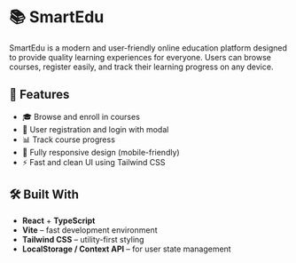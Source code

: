 # 📚 SmartEdu

SmartEdu is a modern and user-friendly online education platform designed to provide quality learning experiences for everyone. Users can browse courses, register easily, and track their learning progress on any device.

## 🚀 Features

- 🎓 Browse and enroll in courses
- 👤 User registration and login with modal
- 📊 Track course progress
- 📱 Fully responsive design (mobile-friendly)
- ⚡ Fast and clean UI using Tailwind CSS

## 🛠️ Built With

- **React** + **TypeScript**
- **Vite** – fast development environment
- **Tailwind CSS** – utility-first styling
- **LocalStorage / Context API** – for user state management

